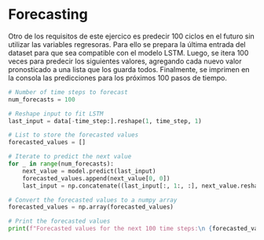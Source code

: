 # Forecasting

Otro de los requisitos de este ejercico es predecir 100 ciclos en el futuro sin utilizar las variables regresoras. Para ello se prepara la última entrada del dataset para que sea compatible con el modelo LSTM. Luego, se itera 100 veces para predecir los siguientes valores, agregando cada nuevo valor pronosticado a una lista que los guarda todos. Finalmente, se imprimen en la consola las predicciones para los próximos 100 pasos de tiempo.

```python
# Number of time steps to forecast
num_forecasts = 100

# Reshape input to fit LSTM
last_input = data[-time_step:].reshape(1, time_step, 1)

# List to store the forecasted values
forecasted_values = []

# Iterate to predict the next value
for _ in range(num_forecasts):
    next_value = model.predict(last_input) 
    forecasted_values.append(next_value[0, 0])
    last_input = np.concatenate((last_input[:, 1:, :], next_value.reshape(1, 1, 1)), axis=1)

# Convert the forecasted values to a numpy array
forecasted_values = np.array(forecasted_values)

# Print the forecasted values
print(f"Forecasted values for the next 100 time steps:\n {forecasted_values}")
```
